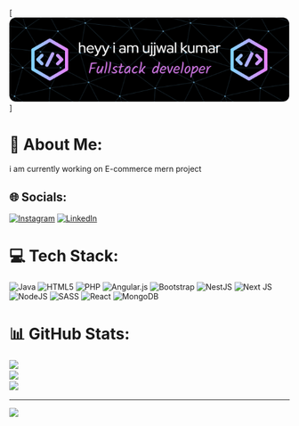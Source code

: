 

[![Header](header.png)]
# 💫 About Me:
i am currently working on E-commerce mern project


## 🌐 Socials:
[![Instagram](https://img.shields.io/badge/Instagram-%23E4405F.svg?logo=Instagram&logoColor=white)](https://instagram.com/kumarujjwal63) [![LinkedIn](https://img.shields.io/badge/LinkedIn-%230077B5.svg?logo=linkedin&logoColor=white)](https://linkedin.com/in/ujjwal-singh-a45048233) 

# 💻 Tech Stack:
![Java](https://img.shields.io/badge/java-%23ED8B00.svg?style=for-the-badge&logo=openjdk&logoColor=white) ![HTML5](https://img.shields.io/badge/html5-%23E34F26.svg?style=for-the-badge&logo=html5&logoColor=white) ![PHP](https://img.shields.io/badge/php-%23777BB4.svg?style=for-the-badge&logo=php&logoColor=white) ![Angular.js](https://img.shields.io/badge/angular.js-%23E23237.svg?style=for-the-badge&logo=angularjs&logoColor=white) ![Bootstrap](https://img.shields.io/badge/bootstrap-%238511FA.svg?style=for-the-badge&logo=bootstrap&logoColor=white) ![NestJS](https://img.shields.io/badge/nestjs-%23E0234E.svg?style=for-the-badge&logo=nestjs&logoColor=white) ![Next JS](https://img.shields.io/badge/Next-black?style=for-the-badge&logo=next.js&logoColor=white) ![NodeJS](https://img.shields.io/badge/node.js-6DA55F?style=for-the-badge&logo=node.js&logoColor=white) ![SASS](https://img.shields.io/badge/SASS-hotpink.svg?style=for-the-badge&logo=SASS&logoColor=white) ![React](https://img.shields.io/badge/react-%2320232a.svg?style=for-the-badge&logo=react&logoColor=%2361DAFB) ![MongoDB](https://img.shields.io/badge/MongoDB-%234ea94b.svg?style=for-the-badge&logo=mongodb&logoColor=white)
# 📊 GitHub Stats:
![](https://github-readme-stats.vercel.app/api?username=ujjwali2s&theme=dark&hide_border=false&include_all_commits=true&count_private=true)<br/>
![](https://github-readme-streak-stats.herokuapp.com/?user=ujjwali2s&theme=dark&hide_border=false)<br/>
![](https://github-readme-stats.vercel.app/api/top-langs/?username=ujjwali2s&theme=dark&hide_border=false&include_all_commits=true&count_private=true&layout=compact)

---
[![](https://visitcount.itsvg.in/api?id=ujjwali2s&icon=0&color=0)](https://visitcount.itsvg.in)

<!-- Proudly created with GPRM ( https://gprm.itsvg.in ) -->
